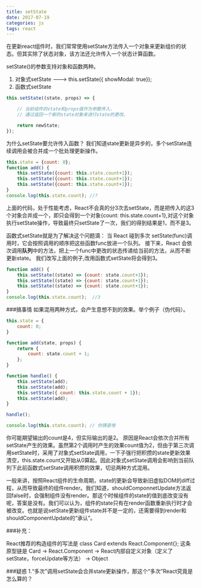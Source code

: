 ```yaml
---
title: setState
date: 2017-07-19
categories: js
tags: react
---
```



在更新react组件时，我们常常使用setState方法传入一个对象来更新组价的状态。但其实除了状态对象，该方法还允许传入一个状态计算函数。

setState()的参数支持对象和函数两种。
1. 对象式setState ---> this.setState({ showModal: true});
2. 函数式setState
```javascript
this.setState((state, props) => {

    // 当前组件的state和props值作为参数传入，
    // 通过返回一个新的state对象来进行state的更改。

    return newState;
});
```


为什么setState要允许传入函数？
我们知道state更新是异步的，多个setState连续调用会被合并成一个批处理更新操作。
```javascript
this.state = {count: 0};
function add() {
    this.setState({count: this.state.count+1});
    this.setState({count: this.state.count+1});
    this.setState({count: this.state.count+1});
}
console.log(this.state.count); //?
```
上面的代码，处于性能考虑，React不会真的分3次去setState，而是把传入的这3个对象合并成一个，即只会得到一个对象{count: this.state.count+1},对这个对象执行setState操作，导致最终只setState了一次，我们的得到结果是1，而不是3。


函数式setState就是为了解决这个问题滴：
当 React 碰到多次 setState(func)调用时，它会按照调用的顺序把这些函数func放进一个队列。
接下来，React 会依次调用**队列**中的方法，把上一个func中更改的状态传递给当前的方法，从而不断更新state。
我们改写上面的例子,改用函数式setState将会得到3。
```javascript
function add() {
    this.setState((state) => {count: state.count+1});
    this.setState((state) => {count: state.count+1});
    this.setState((state) => {count: state.count+1});
}
console.log(this.state.count);  //3
```

###搞事情
如果混用两种方式，会产生意想不到的效果。举个例子（伪代码）。
```javascript
this.state = {
    count: 0;
}

function add(state, props) {
    return {
        count: state.count + 1;
    };
}

function handle() {
    this.setState(add);
    this.setState(add);
    this.setState({ count: this.state.count + 1});
    this.setState(add);
}

handle();

console.log(this.state.count); // 你猜是啥
```
你可能期望输出的count是4，但实际输出的是2。
原因是React会依次合并所有setState产生的效果。虽然第2个调用时产生的效果count值为2，但由于第三次调用setState时，采用了对象式setState调用，一下子强行把积攒的state更新效果清空，this.state.count又开始从0算起。因此对象式setState调用会影响到当前队列下此前函数式setState调用积攒的效果，切忌两种方式混用。



一般来讲，按照React组件的生命周期，state的更新会导致新旧虚拟DOM的diff过程，从而导致最终的组件render。我们知道，shouldComponnetUpdate方法返回false时，会强制组件没有render。那这个时候组件的state的值到底改变没有呢，答案是没有。我们可以认为，组件的state只有在render函数重新执行时才会被改变。也就是说setState更新组件state并不是一定的，还需要得到render和shouldComponentUpdate的“承认”。



###补充：

React推荐的构造组件的写法是 class Card extends React.Component{};
这条原型链是 Card -> React.Component -> React内部自定义对象（定义了setState，forceUpdate等方法） -> Object


###疑惑
1.“多次”调用setState会合并state更新操作，那这个“多次”React究竟是怎么算的？



